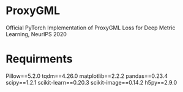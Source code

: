# ProxyGML
Official PyTorch Implementation of ProxyGML Loss for Deep Metric Learning, NeurIPS 2020

# Requirments
Pillow==5.2.0
tqdm==4.26.0
matplotlib==2.2.2
pandas==0.23.4
scipy==1.2.1
scikit-learn==0.20.3
scikit-image==0.14.2
h5py==2.9.0
